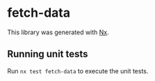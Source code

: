 # fetch-data

This library was generated with [Nx](https://nx.dev).

## Running unit tests

Run `nx test fetch-data` to execute the unit tests.

